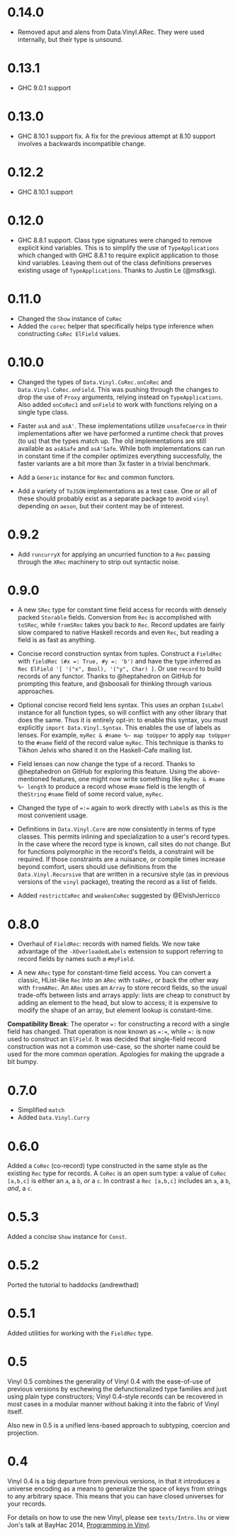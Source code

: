 # 0.14.0
- Removed aput and alens from Data.Vinyl.ARec. They were used internally, but their type is unsound.

# 0.13.1
- GHC 9.0.1 support

# 0.13.0
- GHC 8.10.1 support fix. A fix for the previous attempt at 8.10 support involves a backwards incompatible change.

# 0.12.2

- GHC 8.10.1 support

# 0.12.0

- GHC 8.8.1 support. Class type signatures were changed to remove explicit kind variables. This is to simplify the use of `TypeApplications` which changed with GHC 8.8.1 to require explicit application to those kind variables. Leaving them out of the class definitions preserves existing usage of `TypeApplications`. Thanks to Justin Le (@mstksg).

# 0.11.0

- Changed the `Show` instance of `CoRec`
- Added the `corec` helper that specifically helps type inference when
  constructing `CoRec ElField` values.

# 0.10.0

- Changed the types of `Data.Vinyl.CoRec.onCoRec` and `Data.Vinyl.CoRec.onField`. This was pushing through the changes to drop the use of `Proxy` arguments, relying instead on `TypeApplications`. Also added `onCoRec1` and `onField` to work with functions relying on a single type class.

- Faster `asA` and `asA'`. These implementations utilize `unsafeCoerce` in their implementations after we have performed a runtime check that proves (to us) that the types match up. The old implementations are still available as `asASafe` and `asA'Safe`. While both implementations can run in constant time if the compiler optimizes everything successfully, the faster variants are a bit more than 3x faster in a trivial benchmark.

- Add a `Generic` instance for `Rec` and common functors.

- Add a variety of `ToJSON` implementations as a test case. One or all of these should probably exist as a separate package to avoid `vinyl` depending on `aeson`, but their content may be of interest.

# 0.9.2

- Add `runcurryX` for applying an uncurried function to a `Rec` passing through the `XRec` machinery to strip out syntactic noise.

# 0.9.0

- A new `SRec` type for constant time field access for records with densely packed `Storable` fields. Conversion from `Rec` is accomplished with `toSRec`, while `fromSRec` takes you back to `Rec`. Record updates are fairly slow compared to native Haskell records and even `Rec`, but reading a field is as fast as anything.

- Concise record construction syntax from tuples. Construct a `FieldRec` with `fieldRec (#x =: True, #y =: 'b')` and have the type inferred as `Rec ElField '[ '("x", Bool), '("y", Char) ]`. Or use `record` to build records of any functor. Thanks to @heptahedron on GitHub for prompting this feature, and @sboosali for thinking through various approaches.

- Optional concise record field lens syntax. This uses an orphan `IsLabel` instance for all function types, so will conflict with any other library that does the same. Thus it is entirely opt-in: to enable this syntax, you must explicitly `import Data.Vinyl.Syntax`. This enables the use of labels as lenses. For example, `myRec & #name %~ map toUpper` to apply `map toUpper` to the `#name` field of the record value `myRec`. This technique is thanks to Tikhon Jelvis who shared it on the Haskell-Cafe mailing list.

- Field lenses can now change the type of a record. Thanks to @heptahedron on GitHub for exploring this feature. Using the above-mentioned features, one might now write something like `myRec & #name %~ length` to produce a record whose `#name` field is the length of the`String` `#name` field of some record value, `myRec`.

- Changed the type of `=:=` again to work directly with `Label`s as this is the most convenient usage.

- Definitions in `Data.Vinyl.Core` are now consistently in terms of type classes. This permits inlining and specialization to a user's record types. In the case where the record type is known, call sites do not change. But for functions polymorphic in the record's fields, a constraint will be required. If those constraints are a nuisance, or compile times increase beyond comfort, users should use definitions from the `Data.Vinyl.Recursive` that are written in a recursive style (as in previous versions of the `vinyl` package), treating the record as a list of fields.

- Added `restrictCoRec` and `weakenCoRec` suggested by @ElvishJerricco

# 0.8.0

- Overhaul of `FieldRec`: records with named fields. We now take advantage of the `-XOverloadedLabels` extension to support referring to record fields by names such a `#myField`.

- A new `ARec` type for constant-time field access. You can convert a classic, HList-like `Rec` into an `ARec` with `toARec`, or back the other way with `fromARec`. An `ARec` uses an `Array` to store record fields, so the usual trade-offs between lists and arrays apply: lists are cheap to construct by adding an element to the head, but slow to access; it is expensive to modify the shape of an array, but element lookup is constant-time.

**Compatibility Break**: The operator `=:` for constructing a record with a single field has changed. That operation is now known as `=:=`, while `=:` is now used to construct an `ElField`. It was decided that single-field record construction was not a common use-case, so the shorter name could be used for the more common operation. Apologies for making the upgrade a bit bumpy.

# 0.7.0
- Simplified `match`
- Added `Data.Vinyl.Curry`

# 0.6.0

Added a `CoRec` (co-record) type constructed in the same style as the existing `Rec` type for records. A `CoRec` is an open sum type: a value of `CoRec [a,b,c]` is either an `a`, a `b`, *or* a `c`. In contrast a `Rec [a,b,c]` includes an `a`, a `b`, *and*, a `c`.

# 0.5.3

Added a concise `Show` instance for `Const`.

# 0.5.2

Ported the tutorial to haddocks (andrewthad)

# 0.5.1

Added utilities for working with the `FieldRec` type.

# 0.5

Vinyl 0.5 combines the generality of Vinyl 0.4 with the ease-of-use of previous
versions by eschewing the defunctionalized type families and just using plain
type constructors; Vinyl 0.4-style records can be recovered in most cases in a
modular manner without baking it into the fabric of Vinyl itself.

Also new in 0.5 is a unified lens-based approach to subtyping, coercion and
projection.

# 0.4

Vinyl 0.4 is a big departure from previous versions, in that it introduces a
universe encoding as a means to generalize the space of keys from strings to
any arbitrary space. This means that you can have closed universes for your
records.

For details on how to use the new Vinyl, please see `tests/Intro.lhs` or view
Jon's talk at BayHac 2014, [Programming in
Vinyl](http://www.jonmsterling.com/posts/2014-05-19-programming-in-vinyl-bayhac.html).
